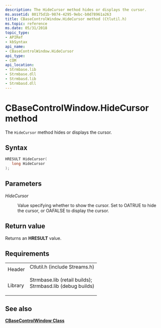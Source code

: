```yaml
---
description: The HideCursor method hides or displays the cursor.
ms.assetid: 80175d1b-9874-4295-9ebc-b0d78961a263
title: CBaseControlWindow.HideCursor method (Ctlutil.h)
ms.topic: reference
ms.date: 05/31/2018
topic_type: 
- APIRef
- kbSyntax
api_name: 
- CBaseControlWindow.HideCursor
api_type: 
- COM
api_location: 
- Strmbase.lib
- Strmbase.dll
- Strmbasd.lib
- Strmbasd.dll
---
```


# CBaseControlWindow.HideCursor method

The `HideCursor` method hides or displays the cursor.

## Syntax


```C++
HRESULT HideCursor(
   long HideCursor
);
```



## Parameters

<dl> <dt>

*HideCursor* 
</dt> <dd>

Value specifying whether to show the cursor. Set to OATRUE to hide the cursor, or OAFALSE to display the cursor.

</dd> </dl>

## Return value

Returns an **HRESULT** value.

## Requirements



|                    |                                                                                                                                                                                            |
|--------------------|--------------------------------------------------------------------------------------------------------------------------------------------------------------------------------------------|
| Header<br/>  | <dl> <dt>Ctlutil.h (include Streams.h)</dt> </dl>                                                                                   |
| Library<br/> | <dl> <dt>Strmbase.lib (retail builds); </dt> <dt>Strmbasd.lib (debug builds)</dt> </dl> |



## See also

<dl> <dt>

[**CBaseControlWindow Class**](cbasecontrolwindow.md)
</dt> </dl>

 

 




